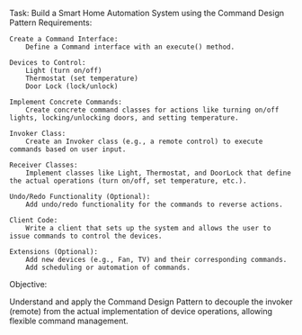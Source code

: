 Task: Build a Smart Home Automation System using the Command Design Pattern
Requirements:

    Create a Command Interface:
        Define a Command interface with an execute() method.

    Devices to Control:
        Light (turn on/off)
        Thermostat (set temperature)
        Door Lock (lock/unlock)

    Implement Concrete Commands:
        Create concrete command classes for actions like turning on/off lights, locking/unlocking doors, and setting temperature.

    Invoker Class:
        Create an Invoker class (e.g., a remote control) to execute commands based on user input.

    Receiver Classes:
        Implement classes like Light, Thermostat, and DoorLock that define the actual operations (turn on/off, set temperature, etc.).

    Undo/Redo Functionality (Optional):
        Add undo/redo functionality for the commands to reverse actions.

    Client Code:
        Write a client that sets up the system and allows the user to issue commands to control the devices.

    Extensions (Optional):
        Add new devices (e.g., Fan, TV) and their corresponding commands.
        Add scheduling or automation of commands.

Objective:

Understand and apply the Command Design Pattern to decouple the invoker (remote) from the actual implementation of device operations, allowing flexible command management.